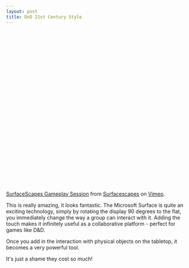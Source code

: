 ```yaml
---
layout: post
title: DnD 21st Century Style
---
```


<object width="600" height="425"><param name="allowfullscreen" value="true" /><param name="allowscriptaccess" value="always" /><param name="movie" value="http://vimeo.com/moogaloop.swf?clip_id=8211657&amp;server=vimeo.com&amp;show_title=1&amp;show_byline=1&amp;show_portrait=0&amp;color=&amp;fullscreen=1" /><embed src="http://vimeo.com/moogaloop.swf?clip_id=8211657&amp;server=vimeo.com&amp;show_title=1&amp;show_byline=1&amp;show_portrait=0&amp;color=&amp;fullscreen=1" type="application/x-shockwave-flash" allowfullscreen="true" allowscriptaccess="always" width="600" height="425"></embed></object><p><a href="http://vimeo.com/8211657">SurfaceScapes Gameplay Session</a> from <a href="http://vimeo.com/surfacescapes">Surfacescapes</a> on <a href="http://vimeo.com">Vimeo</a>.</p>

This is really amazing, it looks fantastic. The Microsoft Surface is quite an exciting technology, simply by rotating the display 90 degrees to the flat, you immediately change the way a group can interact with it. Adding the touch makes it infinitely useful as a collaborative platform - perfect for games like D&amp;D.

Once you add in the interaction with physical objects on the tabletop, it becomes a very powerful tool.

It's just a shame they cost so much!